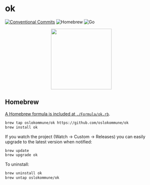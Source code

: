 # ok

[![Conventional Commits](https://img.shields.io/badge/Conventional%20Commits-1.0.0-%23FE5196?logo=conventionalcommits&logoColor=white)](https://conventionalcommits.org)
![Homebrew](https://img.shields.io/badge/Homebrew-blue)
![Go](https://img.shields.io/badge/Go-teal)


<p align="center">
  <img width="200" src="https://github.com/oslokommune/ok/assets/1691190/7c705072-4971-4b48-811d-ee31550dea82">
</p>

## Homebrew

[A Homebrew formula is included at `./Formula/ok.rb`](Formula/ok.rb).

```sh
brew tap oslokommune/ok https://github.com/oslokommune/ok
brew install ok
```

If you watch the project (Watch → Custom → Releases) you can easily upgrade to the latest version when notified:

```sh
brew update
brew upgrade ok
```

To uninstall:

```sh
brew uninstall ok
brew untap oslokommune/ok
```
